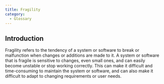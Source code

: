 ```yaml
---
title: Fragility
category:
  - Glossary
---
```


## Introduction

Fragility refers to the tendency of a system or software to break or malfunction when changes or additions are made to it. A system or software that is fragile is sensitive to changes, even small ones, and can easily become unstable or stop working correctly. This can make it difficult and time-consuming to maintain the system or software, and can also make it difficult to adapt to changing requirements or user needs.
